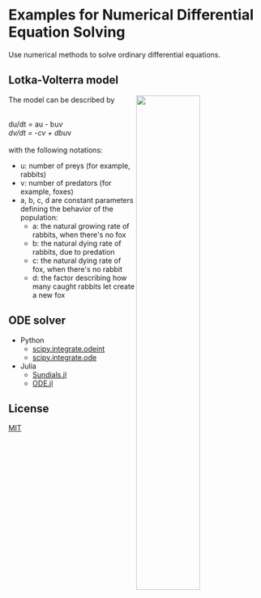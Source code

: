 # Examples for Numerical Differential Equation Solving
Use numerical methods to solve ordinary differential equations.
## Lotka-Volterra model
<img align="right" src="https://user-images.githubusercontent.com/31299606/59965938-ddf09f80-954f-11e9-9086-2060327ba72e.png" width=50%>
The model can be described by<br><br>

du/dt = au - bu*v<br>
dv/dt = -cv + dbu*v<br>
<br>
with the following notations:
- u: number of preys (for example, rabbits)
- v: number of predators (for example, foxes)
- a, b, c, d are constant parameters defining the behavior of the population:
    - a: the natural growing rate of rabbits, when there's no fox
    - b: the natural dying rate of rabbits, due to predation
    - c: the natural dying rate of fox, when there's no rabbit
    - d: the factor describing how many caught rabbits let create a new fox

## ODE solver
- Python
    - [scipy.integrate.odeint](https://docs.scipy.org/doc/scipy/reference/generated/scipy.integrate.odeint.html)
    - [scipy.integrate.ode](https://docs.scipy.org/doc/scipy/reference/generated/scipy.integrate.ode.html)
- Julia
    - [Sundials.jl](https://github.com/JuliaDiffEq/Sundials.jl)
    - [ODE.jl](https://github.com/JuliaDiffEq/ODE.jl)

## License
[MIT](/LICENSE)